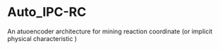 # Auto_IPC-RC
An atuoencoder architecture for mining reaction coordinate (or implicit physical characteristic )
